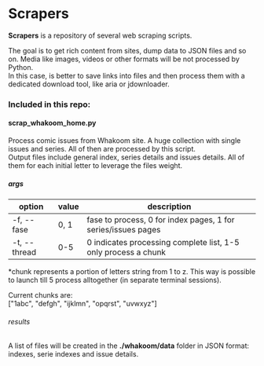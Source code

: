 # Scrapers

**Scrapers** is a repository of several web scraping scripts.

The goal is to get rich content from sites, dump data to JSON files and so on. Media like images, videos or other formats will be not processed by Python.<br>
In this case, is better to save links into files and then process them with a dedicated download tool, like aria or jdownloader.

### Included in this repo:

#### scrap_whakoom_home.py
  
Process comic issues from Whakoom site. A huge collection with single issues and series. All of then are processed by this script.<br>
Output files include general index, series details and issues details. All of them for each initial letter to leverage the files weight.

##### args

| option | value | description |    
|--------|-------|-------------|
| -f, --fase | 0, 1 | fase to process, 0 for index pages, 1 for series/issues pages |
| -t, --thread | 0-5 | 0 indicates processing complete list, 1-5 only process a chunk |

*chunk represents a portion of letters string from 1 to z. This way is possible to launch till 5 process alltogether (in separate terminal sessions).

Current chunks are:<br>
["1abc", "defgh", "ijklmn", "opqrst", "uvwxyz"]


###### results

A list of files will be created in the **./whakoom/data** folder in JSON format: indexes, serie indexes and issue details.

